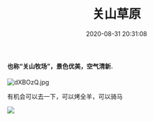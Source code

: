 ﻿---
layout: post
title: 关山草原
excerpt: 陕西宝鸡的景色不错。
date: 2020-08-31 20:31:08
tags: 关山草原
---
#### 也称“关山牧场”，景色优美，空气清新. ####

![dXBOzQ.jpg](https://s1.ax1x.com/2020/08/31/dXBOzQ.jpg)

有机会可以去一下，可以烤全羊，可以骑马

![](https://pic.downk.cc/item/5f4cf4b8160a154a67fd75c9.jpg)


